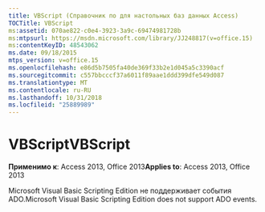 ```yaml
---
title: VBScript (Справочник по для настольных баз данных Access)
TOCTitle: VBScript
ms:assetid: 070ae822-c0e4-3923-3a9c-69474981728b
ms:mtpsurl: https://msdn.microsoft.com/library/JJ248817(v=office.15)
ms:contentKeyID: 48543062
ms.date: 09/18/2015
mtps_version: v=office.15
ms.openlocfilehash: e86d5b7505fa40de369f33b2e1d045a5c3390acf
ms.sourcegitcommit: c557bbcccf37a6011f89aae1ddd399dfe549d087
ms.translationtype: MT
ms.contentlocale: ru-RU
ms.lasthandoff: 10/31/2018
ms.locfileid: "25889989"
---
```

# <a name="vbscript"></a><span data-ttu-id="e6d8e-102">VBScript</span><span class="sxs-lookup"><span data-stu-id="e6d8e-102">VBScript</span></span>


<span data-ttu-id="e6d8e-103">**Применимо к**: Access 2013, Office 2013</span><span class="sxs-lookup"><span data-stu-id="e6d8e-103">**Applies to**: Access 2013, Office 2013</span></span>

<span data-ttu-id="e6d8e-104">Microsoft Visual Basic Scripting Edition не поддерживает события ADO.</span><span class="sxs-lookup"><span data-stu-id="e6d8e-104">Microsoft Visual Basic Scripting Edition does not support ADO events.</span></span>

